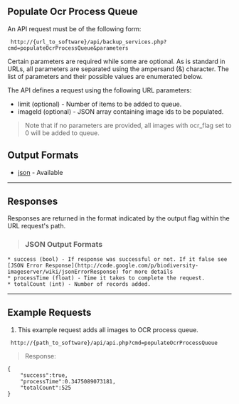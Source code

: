## Populate Ocr Process Queue ##

An API request must be of the following form:

```
 http://{url_to_software}/api/backup_services.php?cmd=populateOcrProcessQueue&parameters
```

Certain parameters are required while some are optional. As is standard in URLs, all parameters are separated using the ampersand (&) character. The list of parameters and their possible values are enumerated below.

The API defines a request using the following URL parameters:

  * limit (optional) - Number of items to be added to queue.
  * imageId (optional) - JSON array containing image ids to be populated.

> Note that if no parameters are provided, all images with ocr\_flag set to 0 will be added to queue.

## Output Formats ##

  * [json](#JSON_Output_Formats.md) - Available


---

## Responses ##

Responses are returned in the format indicated by the output flag within the URL request's path.

> ### JSON Output Formats ###
    * success (bool) - If response was successful or not. If it false see [JSON Error Response](http://code.google.com/p/biodiversity-imageserver/wiki/jsonErrorResponse) for more details
    * processTime (float) - Time it takes to complete the request.
    * totalCount (int) - Number of records added.


---

## Example Requests ##

1. This example request adds all images to OCR process queue.

```
 http://{path_to_software}/api/api.php?cmd=populateOcrProcessQueue
```

> Response:
```
{
    "success":true,
    "processTime":0.3475089073181,
    "totalCount":525
}
```